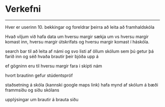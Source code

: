 # Verkefni
--------
Hver er userinn 10. bekkingar og foreldrar þeirra að leita að framhaldskóla

Hvað viljum við hafa data um hversu margir sækja um vs hversu margir komast inn, hversu margir útskrifats og hversu margir komast í háskóla.

search bar til að leita af námi og svo listi af öllum skólum sem þú getur þá farið inn og séð hvaða brautir þeir bjóða upp á

ef gögninn eru til hversu margir fara i skipti nám

hvort brautinn gefur stúdentspróf

staðsetning á skóla (kannski google maps link) hafa mynd af skólum á bæði frammsíðu og síðu skólans

upplýsingar um brautir á brauta síðu
